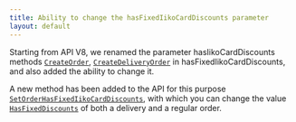 ```yaml
---
title: Ability to change the hasFixedIikoCardDiscounts parameter
layout: default
---
```


Starting from API V8, we renamed the parameter hasIikoCardDiscounts methods [`CreateOrder`](https://syrve.github.io/front.api.sdk/v8/html/M_Resto_Front_Api_Editors_IEditSession_CreateOrder.htm),
[`CreateDeliveryOrder`](https://syrve.github.io/front.api.sdk/v8/html/Overload_Resto_Front_Api_Editors_IEditSession_CreateDeliveryOrder.htm) in hasFixedIikoCardDiscounts, and also added the ability to change it.

A new method has been added to the API for this purpose [`SetOrderHasFixedIikoCardDiscounts`](https://syrve.github.io/front.api.sdk/v8/html/M_Resto_Front_Api_Editors_IEditSession_SetOrderHasFixedIikoCardDiscounts.htm), 
with which you can change the value [`HasFixedDiscounts`](https://syrve.github.io/front.api.sdk/v8/html/P_Resto_Front_Api_Data_Orders_IIikoCard51OrderInfo_HasFixedDiscounts.htm) of both a delivery and a regular order.
